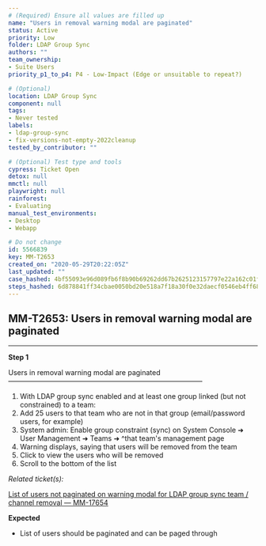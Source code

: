 ```yaml
---
# (Required) Ensure all values are filled up
name: "Users in removal warning modal are paginated"
status: Active
priority: Low
folder: LDAP Group Sync
authors: ""
team_ownership: 
- Suite Users
priority_p1_to_p4: P4 - Low-Impact (Edge or unsuitable to repeat?)

# (Optional)
location: LDAP Group Sync
component: null
tags:
- Never tested
labels: 
- ldap-group-sync
- fix-versions-not-empty-2022cleanup
tested_by_contributor: ""

# (Optional) Test type and tools
cypress: Ticket Open
detox: null
mmctl: null
playwright: null
rainforest: 
- Evaluating
manual_test_environments:
- Desktop
- Webapp

# Do not change
id: 5566839
key: MM-T2653
created_on: "2020-05-29T20:22:05Z"
last_updated: ""
case_hashed: 4bf55093e96d089fb6f8b90b69262dd67b2625123157797e22a162c01f1710f4a3c5ff7b9ccaf5b391ebee4b2f7c27d4
steps_hashed: 6d878841ff34cbae0050bd20e518a7f18a30f0e32daecf0546eb4ff68aeaa6e73eec0763a552370d33de39ee49131ff9
---
```


<!-- (Auto-generated) Based on frontmatter's "key" and "name" -->

## MM-T2653: Users in removal warning modal are paginated

---

**Step 1**

Users in removal warning modal are paginated\
————————————————————————————

1. With LDAP group sync enabled and at least one group linked (but not constrained) to a team:
2. Add 25 users to that team who are not in that group (email/password users, for example)
3. System admin: Enable group constraint (sync) on System Console ➜ User Management ➜ Teams ➜ ^that team's management page
4. Warning displays, saying that users will be removed from the team
5. Click to view the users who will be removed
6. Scroll to the bottom of the list

_Related ticket(s):_

[List of users not paginated on warning modal for LDAP group sync team / channel removal — MM-17654](https://mattermost.atlassian.net/browse/MM-17654)

**Expected**

- List of users should be paginated and can be paged through
